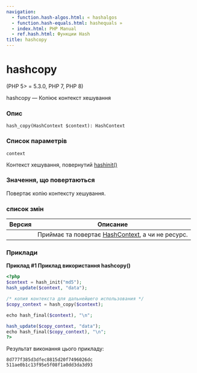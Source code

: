 ```yaml
---
navigation:
  - function.hash-algos.html: « hashalgos
  - function.hash-equals.html: hashequals »
  - index.html: PHP Manual
  - ref.hash.html: Функции Hash
title: hashcopy
---
```

# hashcopy

(PHP 5> = 5.3.0, PHP 7, PHP 8)

hashcopy — Копіює контекст хешування

### Опис

```methodsynopsis
hash_copy(HashContext $context): HashContext
```

### Список параметрів

`context`

Контекст хешування, повернутий [hashinit()](function.hash-init.html)

### Значення, що повертаються

Повертає копію контексту хешування.

### список змін

| Версия | Описание |
| --- | --- |
|  | Приймає та повертає [HashContext](class.hashcontext.html), а чи не ресурс. |

### Приклади

**Приклад #1 Приклад використання **hashcopy()****

```php
<?php
$context = hash_init("md5");
hash_update($context, "data");

/* копия контекста для дальнейшего использования */
$copy_context = hash_copy($context);

echo hash_final($context), "\n";

hash_update($copy_context, "data");
echo hash_final($copy_context), "\n";
?>
```

Результат виконання цього прикладу:

```
8d777f385d3dfec8815d20f7496026dc
511ae0b1c13f95e5f08f1a0dd3da3d93
```
